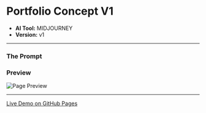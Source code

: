 # Portfolio Concept V1

* **AI Tool:** MIDJOURNEY
* **Version:** v1

---

### The Prompt

>

### Preview

![Page Preview](./preview.png)

---

[Live Demo on GitHub Pages](https://your-username.github.io/AI-Frontend-Gallery/midjourney/portfolio-concept-v1/)
